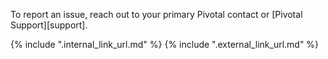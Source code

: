 To report an issue, reach out to your primary Pivotal contact or [Pivotal Support][support].

{% include ".internal_link_url.md" %}
{% include ".external_link_url.md" %}
